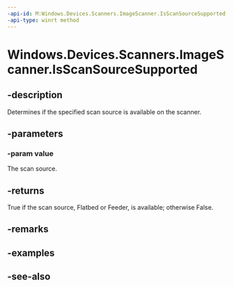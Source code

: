 ----api-id: M:Windows.Devices.Scanners.ImageScanner.IsScanSourceSupported(Windows.Devices.Scanners.ImageScannerScanSource)
-api-type: winrt method
---<!-- Method syntaxpublic bool IsScanSourceSupported(Windows.Devices.Scanners.ImageScannerScanSource value)--># Windows.Devices.Scanners.ImageScanner.IsScanSourceSupported## -descriptionDetermines if the specified scan source is available on the scanner.## -parameters### -param valueThe scan source.## -returnsTrue if the scan source, Flatbed or Feeder, is available; otherwise False.## -remarks## -examples## -see-also